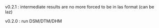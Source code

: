 v0.2.1 : intermediate results are no more forced to be in las format (can be laz)

v0.2.0 : run DSM/DTM/DHM

